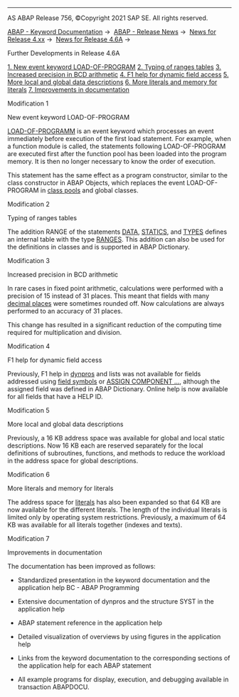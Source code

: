   

* * *

AS ABAP Release 756, ©Copyright 2021 SAP SE. All rights reserved.

[ABAP - Keyword Documentation](javascript:call_link\('abenabap.htm'\)) →  [ABAP - Release News](javascript:call_link\('abennews.htm'\)) →  [News for Release 4.xx](javascript:call_link\('abennews-4.htm'\)) →  [News for Release 4.6A](javascript:call_link\('abennews-46a.htm'\)) → 

Further Developments in Release 4.6A

[1\. New event keyword LOAD-OF-PROGRAM](#!ABAP_MODIFICATION_1@1@)
[2\. Typing of ranges tables](#!ABAP_MODIFICATION_2@2@)
[3\. Increased precision in BCD arithmetic](#!ABAP_MODIFICATION_3@3@)
[4\. F1 help for dynamic field access](#!ABAP_MODIFICATION_4@4@)
[5\. More local and global data descriptions](#!ABAP_MODIFICATION_5@5@)
[6\. More literals and memory for literals](#!ABAP_MODIFICATION_6@6@)
[7\. Improvements in documentation](#!ABAP_MODIFICATION_7@7@)

Modification 1   

New event keyword LOAD-OF-PROGRAM

[LOAD-OF-PROGRAMM](javascript:call_link\('abapload-of-program.htm'\)) is an event keyword which processes an event immediately before execution of the first load statement. For example, when a function module is called, the statements following LOAD-OF-PROGRAM are executed first after the function pool has been loaded into the program memory. It is then no longer necessary to know the order of execution.

This statement has the same effect as a program constructor, similar to the class constructor in ABAP Objects, which replaces the event LOAD-OF-PROGRAM in [class pools](javascript:call_link\('abenclass_pool_glosry.htm'\) "Glossary Entry") and global classes.

Modification 2   

Typing of ranges tables

The addition RANGE of the statements [DATA](javascript:call_link\('abapdata.htm'\)), [STATICS](javascript:call_link\('abapstatics.htm'\)), and [TYPES](javascript:call_link\('abaptypes.htm'\)) defines an internal table with the type [RANGES](javascript:call_link\('abapranges.htm'\)). This addition can also be used for the definitions in classes and is supported in ABAP Dictionary.

Modification 3   

Increased precision in BCD arithmetic

In rare cases in fixed point arithmetic, calculations were performed with a precision of 15 instead of 31 places. This meant that fields with many [decimal places](javascript:call_link\('abendecimal_place_glosry.htm'\) "Glossary Entry") were sometimes rounded off. Now calculations are always performed to an accuracy of 31 places.

This change has resulted in a significant reduction of the computing time required for multiplication and division.

Modification 4   

F1 help for dynamic field access

Previously, F1 help in [dynpros](javascript:call_link\('abendynpro_glosry.htm'\) "Glossary Entry") and lists was not available for fields addressed using [field symbols](javascript:call_link\('abapfield-symbols.htm'\)) or [ASSIGN COMPONENT ...](javascript:call_link\('abapassign_mem_area_dynamic_dobj.htm'\)), although the assigned field was defined in ABAP Dictionary. Online help is now available for all fields that have a HELP ID.

Modification 5   

More local and global data descriptions

Previously, a 16 KB address space was available for global and local static descriptions. Now 16 KB each are reserved separately for the local definitions of subroutines, functions, and methods to reduce the workload in the address space for global descriptions.

Modification 6   

More literals and memory for literals

The address space for [literals](javascript:call_link\('abenliteral.htm'\)) has also been expanded so that 64 KB are now available for the different literals. The length of the individual literals is limited only by operating system restrictions. Previously, a maximum of 64 KB was available for all literals together (indexes and texts).

Modification 7   

Improvements in documentation

The documentation has been improved as follows:

-   Standardized presentation in the keyword documentation and the application help BC - ABAP Programming

-   Extensive documentation of dynpros and the structure SYST in the application help

-   ABAP statement reference in the application help

-   Detailed visualization of overviews by using figures in the application help

-   Links from the keyword documentation to the corresponding sections of the application help for each ABAP statement

-   All example programs for display, execution, and debugging available in transaction ABAPDOCU.